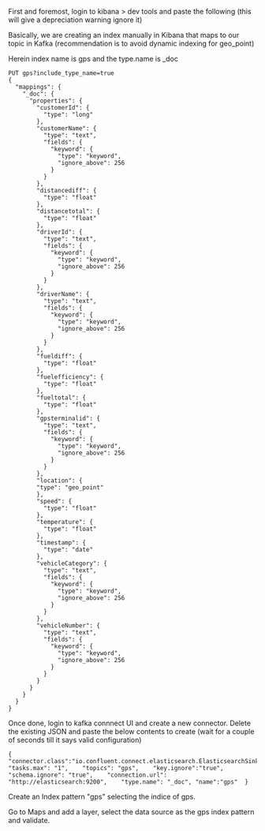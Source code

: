 First and foremost, login to kibana > dev tools and paste the following (this will give a depreciation warning ignore it)

Basically, we are creating an index manually in Kibana that maps to our topic in Kafka (recommendation is to avoid dynamic indexing for geo_point)

Herein index name is gps and the type.name is _doc

```
PUT gps?include_type_name=true
{
  "mappings": {
    "_doc": {
      "properties": {
        "customerId": {
          "type": "long"
        },
        "customerName": {
          "type": "text",
          "fields": {
            "keyword": {
              "type": "keyword",
              "ignore_above": 256
            }
          }
        },
        "distancediff": {
          "type": "float"
        },
        "distancetotal": {
          "type": "float"
        },
        "driverId": {
          "type": "text",
          "fields": {
            "keyword": {
              "type": "keyword",
              "ignore_above": 256
            }
          }
        },
        "driverName": {
          "type": "text",
          "fields": {
            "keyword": {
              "type": "keyword",
              "ignore_above": 256
            }
          }
        },
        "fueldiff": {
          "type": "float"
        },
        "fuelefficiency": {
          "type": "float"
        },
        "fueltotal": {
          "type": "float"
        },
        "gpsterminalid": {
          "type": "text",
          "fields": {
            "keyword": {
              "type": "keyword",
              "ignore_above": 256
            }
          }
        },
        "location": {
		"type": "geo_point"
        },
        "speed": {
          "type": "float"
        },
        "temperature": {
          "type": "float"
        },
        "timestamp": {
          "type": "date"
        },
        "vehicleCategory": {
          "type": "text",
          "fields": {
            "keyword": {
              "type": "keyword",
              "ignore_above": 256
            }
          }
        },
        "vehicleNumber": {
          "type": "text",
          "fields": {
            "keyword": {
              "type": "keyword",
              "ignore_above": 256
            }
          }
        }
      }
    }
  }
}
```

Once done, login to kafka connnect UI and create a new connector. Delete the existing JSON and paste the below contents to create (wait for a couple of seconds till it says valid configuration)

```
{    "connector.class":"io.confluent.connect.elasticsearch.ElasticsearchSinkConnector",    "tasks.max": "1",    "topics": "gps",    "key.ignore":"true",    "schema.ignore": "true",    "connection.url": "http://elasticsearch:9200",    "type.name": "_doc", "name":"gps"  }
```
Create an Index pattern "gps" selecting the indice of gps.

Go to Maps and add a layer, select the data source as the gps index pattern and validate.
